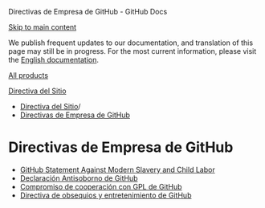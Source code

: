 Directivas de Empresa de GitHub - GitHub Docs

[Skip to main content](#main-content)

We publish frequent updates to our documentation, and translation of this page may still be in progress. For the most current information, please visit the [English documentation](/en).

[All products](/es)

[Directiva del Sitio](/es/site-policy)

* [Directiva del Sitio](/es/site-policy)/
* [Directivas de Empresa de GitHub](/es/site-policy/github-company-policies)

Directivas de Empresa de GitHub
==========

* [GitHub Statement Against Modern Slavery and Child Labor](/es/site-policy/github-company-policies/github-statement-against-modern-slavery-and-child-labor)
* [Declaración Antisoborno de GitHub](/es/site-policy/github-company-policies/github-anti-bribery-statement)
* [Compromiso de cooperación con GPL de GitHub](/es/site-policy/github-company-policies/github-gpl-cooperation-commitment)
* [Directiva de obsequios y entretenimiento de GitHub](/es/site-policy/github-company-policies/github-gifts-and-entertainment-policy)
